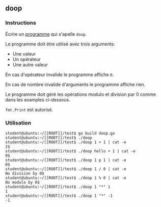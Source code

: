 ## doop

### Instructions

Écrire un [programme](TODO-LINK) qui s'apelle `doop`.

Le programme doit être utilisé avec trois arguments:

-   Une valeur
-   Un opérateur
-   Une autre valeur

En cas d'opérateur invalide le programme affiche `0`.

En cas de nombre invalide d'arguments le programme affiche rien.

Le programme doit géré les opérations modulo et division par 0 comme dans les examples ci-dessous.

`fmt.Print` est autorisé.

### Utilisation

```console
student@ubuntu:~/[[ROOT]]/test$ go build doop.go
student@ubuntu:~/[[ROOT]]/test$ ./doop
student@ubuntu:~/[[ROOT]]/test$ ./doop 1 + 1 | cat -e
2$
student@ubuntu:~/[[ROOT]]/test$ ./doop hello + 1 | cat -e
0$
student@ubuntu:~/[[ROOT]]/test$ ./doop 1 p 1 | cat -e
0$
student@ubuntu:~/[[ROOT]]/test$ ./doop 1 / 0 | cat -e
No division by 0$
student@ubuntu:~/[[ROOT]]/test$ ./doop 1 % 0 | cat -e
No modulo by 0$
student@ubuntu:~/[[ROOT]]/test$ ./doop 1 "*" 1
1
student@ubuntu:~/[[ROOT]]/test$ ./doop 1 "*" -1
-1
```
